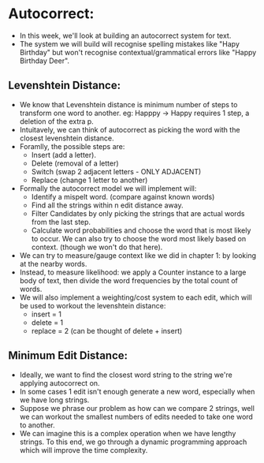 # Autocorrect: 

- In this week, we'll look at building an autocorrect system for text. 
- The system we will build will recognise spelling mistakes like "Hapy Birthday" but won't recognise contextual/grammatical errors like "Happy Birthday Deer". 


## Levenshtein Distance: 
- We know that Levenshtein distance is minimum number of steps to transform one word to another. eg: Happpy -> Happy requires 1 step, a deletion of the extra p.
- Intuitavely, we can think of autocorrect as picking the word with the closest levenshtein distance.
- Foramlly, the possible steps are: 
    - Insert (add a letter).
    - Delete (removal of a letter)
    - Switch (swap 2 adjacent letters - ONLY ADJACENT)
    - Replace (change 1 letter to another)
- Formally the autocorrect model we will implement will:
    - Identify a mispelt word. (compare against known words)
    - Find all the strings within n edit distance away. 
    - Filter Candidates by only picking the strings that are actual words from the last step.
    - Calculate word probabilities and choose the word that is most likely to occur. We can also try to choose the word most likely based on context. (though we won't do that here). 
- We can try to measure/gauge context like we did in chapter 1: by looking at the nearby words. 
- Instead, to measure likelihood: we apply a Counter instance to a large body of text, then divide the word frequencies by the total count of words. 
- We will also implement a weighting/cost system to each edit, which will be used to workout the levenshtein distance:
    - insert = 1
    - delete = 1
    - replace = 2 (can be thought of delete + insert)

## Minimum Edit Distance:
- Ideally, we want to find the closest word string to the string we're applying autocorrect on. 
- In some cases 1 edit isn't enough generate a new word, especially when we have long strings. 
- Suppose we phrase our problem as how can we compare 2 strings, well we can workout the smallest numbers of edits needed to take one word to another. 
- We can imagine this is a complex operation when we have lengthy strings. To this end, we go through a dynamic programming approach which will improve the time complexity. 

